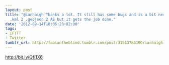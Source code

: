 ```yaml
---
layout: post
title: "@ianhaigh Thanks a lot. It still has some bugs and is a bit nerdy all that
  .kml 2 .geojson 2 AE but it gets the job done."
date: '2012-09-14T10:05:28+02:00'
tags:
- IFTTT
- Twitter
tumblr_url: http://fabiantheblind.tumblr.com/post/31513783100/ianhaigh-thanks-a-lot-it-still-has-some-bugs-and-is-a
---
```

http://bit.ly/Qfi1X6
